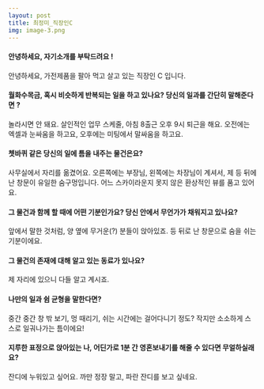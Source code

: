 ```yaml
---
layout: post
title: 최정미_직장인C
img: image-3.png
---
```



#### 안녕하세요, 자기소개를 부탁드려요 !

안녕하세요, 가전제품을 팔아 먹고 살고 있는 직장인 C 입니다. 


#### 월화수목금, 혹시 비슷하게 반복되는 일을 하고 있나요? 당신의 일과를 간단히 말해준다면 ?

놀라시면 안 돼요. 살인적인 업무 스케줄, 아침 8출근 오후 9시 퇴근을 해요. 오전에는 엑셀과 눈싸움을 하고요, 오후에는 미팅에서 말싸움을 하고요. 


#### 쳇바퀴 같은 당신의 일에 틈을 내주는 물건은요?

사무실에서 자리를 옮겼어요. 오른쪽에는 부장님, 왼쪽에는 차장님이 계셔서, 제 등 뒤에 난 창문이 유일한 숨구멍입니다. 어느 스카이라운지 못지 않은 환상적인 뷰를 품고 있어요. 

#### 그 물건과 함께 할 때에 어떤 기분인가요? 당신 안에서 무언가가 채워지고 있나요?

앞에서 말한 것처럼, 양 옆에 무거운(?) 분들이 앉아있죠. 등 뒤로 난 창문으로 숨을 쉬는 기분이에요.


#### 그 물건의 존재에 대해 알고 있는 동료가 있나요?

제 자리에 있으니 다들 알고 계시죠.


#### 나만의 일과 쉼 균형을 말한다면?

중간 중간 창 밖 보기, 멍 때리기, 쉬는 시간에는 걸어다니기 정도? 작지만 소소하게 스스로 일궈나가는 틈이에요! 


#### 지루한 표정으로 앉아있는 나, 어딘가로 1분 간 영혼보내기를 해줄 수 있다면 무얼하실래요?

잔디에 누워있고 싶어요. 까만 정장 말고, 파란 잔디를 보고 싶네요.

